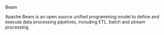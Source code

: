 
Beam    

Apache Beam is an open source unified programming model to define and execute data processing pipelines, including ETL, batch and stream processing. 

